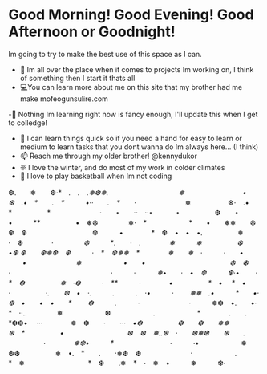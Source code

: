 # Good Morning! Good Evening! Good Afternoon or Goodnight!
Im going to try to make the best use of this space as I can.
- 🔭 Im all over the place when it comes to projects Im working on, I think of something then I start it thats all
- 💻You can learn more about me on this site that my brother had me make mofeogunsulire.com

-🌱 Nothing Im learning right now is fancy enough, I'll update this when I get to colledge!
- 👯 I can learn things quick so if you need a hand for easy to learn or medium to learn tasks that you dont wanna do Im always here... (I think)
- 📫 Reach me through my older brother! @kennydukor
- ❊ I love the winter, and do most of my work in colder climates
- 🏀 I love to play basketball when Im not coding
  
❆.　　❅　　❆·*　**.　.　.❅❆❅.　　　　　　　　　　❅　　　　　　　
　•　　　❆　.•*　*　　.　*　　　•··　　.　*　　·*　　　　　　　❅
　　　　　❆·　.•　　*　　　　　*　　　　　　　·　　•　　··　··•　　
　•　　　　　❆　　•　　　　　　　　　　　•　　　**　　　　　•　❅❆　　　
　❅·　*　　　　　　*　　•　　❅❅　　❆　　　　　　　　　　❆　❆　　　　　
　　　　❆　　　•　　　　*　❆　•　•　•.　　　　　❅　　　·　❆　　　　·
　　　　*❆*　　　**.　　·　.　　　　❅　　　❅　　　　　❆　　　　•*❆
❆*　　❆❅❆　❆　　　·　*　❆❅❅　*　　　　❅　　*❅*　·　　　·　　•
　　•　　　　　　　*❅　　　　　　•　　•　　　　　　　　　　　　❆　❆　　·
　　　　　　　　　　　　　　·*　　　·　　　❅•　　·　•　❆　　　*❆·•　
　·　　*　❆　　　　　❅　·❆　　　·　**　　　·　　　　•　　　　　*　•
　*　•　　　·　　　　　·.　　❆　•　·.　　　.　　　.　·•　　　·　　
❅❅　.•*　　　*　　•·　　　　　　　　　　　　　　❆　•　　•　•　　*　
　❆　　　.　　　·　　　　　　　·*　　　❅❆　•.　　•·　　　*　··..
　　　　❅　　　　　　❆　　　　　　.　　　　　　*　　　　.　　.　　*❆❆•
　···　　　　❅　❆　　*·　　···　•❆　　　　　❆　　❆　　❅❅　　　　
　❆　*　　　　　•　　　　　　　　　❆　❆　❅..❆　·　　❆❅❆　　❆　　.
　　　　　·　　　　❅❆•　　　*　　　　　　　　·　　　·*•　　　　　　❅　
❆❆　　　　　❅　•.　*　　.　　·❅❆　❆　　　　　　　·　　　　　　.　　
　　　　*　❅　　　　　　　　　*　❆　　.❅　*　·　❅　•　　　❅　　　❆·

<!--
**ZachMoffee/ZachMoffee** is a ✨ _special_ ✨ repository because its `README.md` (this file) appears on your GitHub profile.

Here are some ideas to get you started:

- 🔭 I🏀’m currently working on ...
- 🌱 I’m currently learning ...
- 👯 I’m looking to collaborate on ...
- 🤔 I’m looking for help with ...
- 💬 Ask me about ...
- 📫 How to reach me: ...
- 😄 Pronouns: ...
- ⚡ Fun fact: ...
-->
